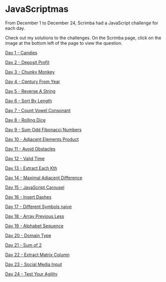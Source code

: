 # JavaScriptmas

From December 1 to December 24, Scrimba had a JavaScript challenge for each day.

Check out my solutions to the challenges. On the Scrimba page, click on the image at the bottom left of the page to view the question.

[Day 1 - Candies](https://scrimba.com/scrim/coae44674878a65cdd0c93859)

[Day 2 - Deposit Profit](https://scrimba.com/scrim/cod5a4b099f05713202022869)

[Day 3 - Chunky Monkey](https://scrimba.com/scrim/co5ca43cd9738382b552032f9)

[Day 4 - Century From Year](https://scrimba.com/scrim/coe664664a1684411919c9ac9)

[Day 5 - Reverse A String](https://scrimba.com/scrim/co39b4f22acf31fe4bbab1a1d)

[Day 6 - Sort By Length](https://scrimba.com/scrim/coe5f4befa91706778e4d1f4b)

[Day 7 - Count Vowel Consonant](https://scrimba.com/scrim/coaa64df5967680afd4394444)

[Day 8 - Rolling Dice]()

[Day 9 - Sum Odd Fibonacci Numbers](https://scrimba.com/scrim/co4f44ae5ae7a4815a402b5ce)

[Day 10 - Adjacent Elements Product](https://scrimba.com/scrim/cod3845888bfe1ba6ba69072f)

[Day 11 - Avoid Obstacles](https://scrimba.com/scrim/co6fb400baafa43dcb9817bbe)

[Day 12 - Valid Time](https://scrimba.com/scrim/co0c343ec873af20ceb1f24c2)

[Day 13 - Extract Each Kth](https://scrimba.com/scrim/co74941bab97b45c5c4e460ef)

[Day 14 - Maximal Adjacent Difference](https://scrimba.com/scrim/coa0a489ba836b908f0a11d0f)

[Day 15 - JavaScript Carousel]()

[Day 16 - Insert Dashes](https://scrimba.com/scrim/co3674c6cae0b7bcab5d3a6d0)

[Day 17 - Different Symbols naive]()

[Day 18 - Array Previous Less](https://scrimba.com/scrim/coddd4d49861d09343d4885f0)

[Day 19 - Alphabet Sequence](https://scrimba.com/scrim/co6654dfbb0a8103f7485ce81)

[Day 20 - Domain Type](https://scrimba.com/scrim/coa86479e8f41663fc67740ce)

[Day 21 - Sum of 2](https://scrimba.com/scrim/co7f74931949f28ff359840dd)

[Day 22 - Extract Matrix Column](https://scrimba.com/scrim/cod444dea82240b537a08e8cf)

[Day 23 - Social Media Input]()

[Day 24 - Test Your Agility]()
